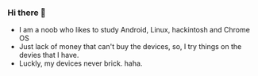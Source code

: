 ### Hi there 👋
- I am a noob who likes to study Android, Linux, hackintosh and Chrome OS
- Just lack of money that can't buy the devices, so, I try things on the devies that I have.
- Luckly, my devices never brick. haha.
<!--
**hunanhjx/hunanhjx** is a ✨ _special_ ✨ repository because its `README.md` (this file) appears on your GitHub profile.

Here are some ideas to get you started:

- 🔭 I’m currently working on ...
- 🌱 I’m currently learning ...
- 👯 I’m looking to collaborate on ...
- 🤔 I’m looking for help with ...
- 💬 Ask me about ...
- 📫 How to reach me: ...
- 😄 Pronouns: ...
- ⚡ Fun fact: ...
-->
